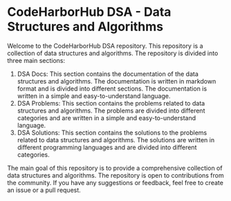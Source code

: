 # CodeHarborHub DSA - Data Structures and Algorithms

Welcome to the CodeHarborHub DSA repository. This repository is a collection of data structures and algorithms. The repository is divided into three main sections:

1. DSA Docs: This section contains the documentation of the data structures and algorithms. The documentation is written in markdown format and is divided into different sections. The documentation is written in a simple and easy-to-understand language.
2. DSA Problems: This section contains the problems related to data structures and algorithms. The problems are divided into different categories and are written in a simple and easy-to-understand language.
3. DSA Solutions: This section contains the solutions to the problems related to data structures and algorithms. The solutions are written in different programming languages and are divided into different categories.

The main goal of this repository is to provide a comprehensive collection of data structures and algorithms. The repository is open to contributions from the community. If you have any suggestions or feedback, feel free to create an issue or a pull request.